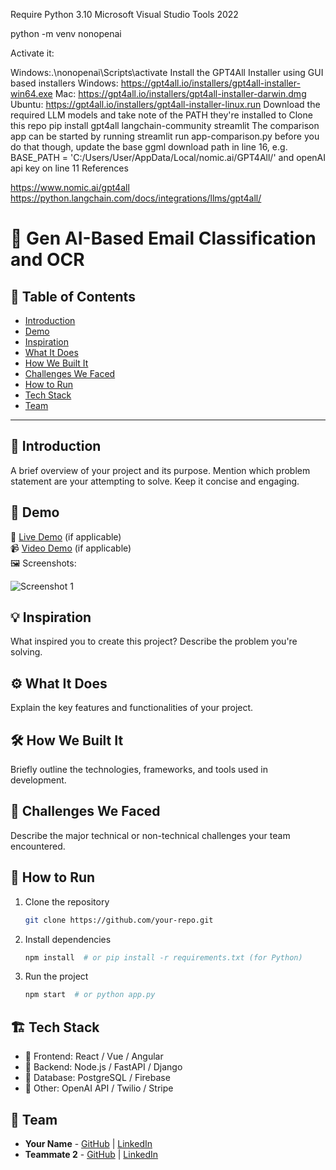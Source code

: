 Require Python 3.10 Microsoft Visual Studio Tools 2022

python -m venv nonopenai

Activate it:

Windows:.\nonopenai\Scripts\activate
Install the GPT4All Installer using GUI based installers
Windows: https://gpt4all.io/installers/gpt4all-installer-win64.exe
Mac: https://gpt4all.io/installers/gpt4all-installer-darwin.dmg
Ubuntu: https://gpt4all.io/installers/gpt4all-installer-linux.run
Download the required LLM models and take note of the PATH they're installed to
Clone this repo
pip install gpt4all langchain-community streamlit
The comparison app can be started by running streamlit run app-comparison.py before you do that though, update the base ggml download path in line 16, e.g. BASE_PATH = 'C:/Users/User/AppData/Local/nomic.ai/GPT4All/' and openAI api key on line 11
References

https://www.nomic.ai/gpt4all
https://python.langchain.com/docs/integrations/llms/gpt4all/

# 🚀 Gen AI-Based Email Classification and OCR

## 📌 Table of Contents
- [Introduction](#introduction)
- [Demo](#demo)
- [Inspiration](#inspiration)
- [What It Does](#what-it-does)
- [How We Built It](#how-we-built-it)
- [Challenges We Faced](#challenges-we-faced)
- [How to Run](#how-to-run)
- [Tech Stack](#tech-stack)
- [Team](#team)

---

## 🎯 Introduction
A brief overview of your project and its purpose. Mention which problem statement are your attempting to solve. Keep it concise and engaging.

## 🎥 Demo
🔗 [Live Demo](#) (if applicable)  
📹 [Video Demo](#) (if applicable)  
🖼️ Screenshots:

![Screenshot 1](link-to-image)

## 💡 Inspiration
What inspired you to create this project? Describe the problem you're solving.

## ⚙️ What It Does
Explain the key features and functionalities of your project.

## 🛠️ How We Built It
Briefly outline the technologies, frameworks, and tools used in development.

## 🚧 Challenges We Faced
Describe the major technical or non-technical challenges your team encountered.

## 🏃 How to Run
1. Clone the repository  
   ```sh
   git clone https://github.com/your-repo.git
   ```
2. Install dependencies  
   ```sh
   npm install  # or pip install -r requirements.txt (for Python)
   ```
3. Run the project  
   ```sh
   npm start  # or python app.py
   ```

## 🏗️ Tech Stack
- 🔹 Frontend: React / Vue / Angular
- 🔹 Backend: Node.js / FastAPI / Django
- 🔹 Database: PostgreSQL / Firebase
- 🔹 Other: OpenAI API / Twilio / Stripe

## 👥 Team
- **Your Name** - [GitHub](#) | [LinkedIn](#)
- **Teammate 2** - [GitHub](#) | [LinkedIn](#)
